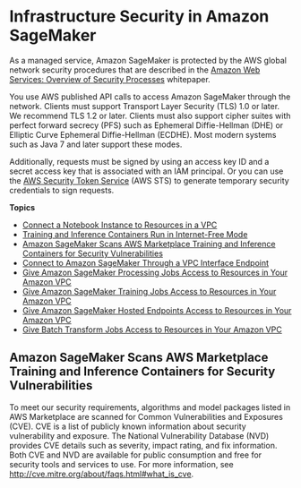 # Infrastructure Security in Amazon SageMaker<a name="infrastructure-security"></a>

As a managed service, Amazon SageMaker is protected by the AWS global network security procedures that are described in the [Amazon Web Services: Overview of Security Processes](https://d0.awsstatic.com/whitepapers/Security/AWS_Security_Whitepaper.pdf) whitepaper\.

You use AWS published API calls to access Amazon SageMaker through the network\. Clients must support Transport Layer Security \(TLS\) 1\.0 or later\. We recommend TLS 1\.2 or later\. Clients must also support cipher suites with perfect forward secrecy \(PFS\) such as Ephemeral Diffie\-Hellman \(DHE\) or Elliptic Curve Ephemeral Diffie\-Hellman \(ECDHE\)\. Most modern systems such as Java 7 and later support these modes\.

Additionally, requests must be signed by using an access key ID and a secret access key that is associated with an IAM principal\. Or you can use the [AWS Security Token Service](https://docs.aws.amazon.com/STS/latest/APIReference/Welcome.html) \(AWS STS\) to generate temporary security credentials to sign requests\.

**Topics**
+ [Connect a Notebook Instance to Resources in a VPC](appendix-notebook-and-internet-access.md)
+ [Training and Inference Containers Run in Internet\-Free Mode](mkt-algo-model-internet-free.md)
+ [Amazon SageMaker Scans AWS Marketplace Training and Inference Containers for Security Vulnerabilities](#mkt-container-scan)
+ [Connect to Amazon SageMaker Through a VPC Interface Endpoint](interface-vpc-endpoint.md)
+ [Give Amazon SageMaker Processing Jobs Access to Resources in Your Amazon VPC](process-vpc.md)
+ [Give Amazon SageMaker Training Jobs Access to Resources in Your Amazon VPC](train-vpc.md)
+ [Give Amazon SageMaker Hosted Endpoints Access to Resources in Your Amazon VPC](host-vpc.md)
+ [Give Batch Transform Jobs Access to Resources in Your Amazon VPC](batch-vpc.md)

## Amazon SageMaker Scans AWS Marketplace Training and Inference Containers for Security Vulnerabilities<a name="mkt-container-scan"></a>

To meet our security requirements, algorithms and model packages listed in AWS Marketplace are scanned for Common Vulnerabilities and Exposures \(CVE\)\. CVE is a list of publicly known information about security vulnerability and exposure\. The National Vulnerability Database \(NVD\) provides CVE details such as severity, impact rating, and fix information\. Both CVE and NVD are available for public consumption and free for security tools and services to use\. For more information, see [http://cve\.mitre\.org/about/faqs\.html\#what\_is\_cve](http://cve.mitre.org/about/faqs.html#what_is_cve)\. 